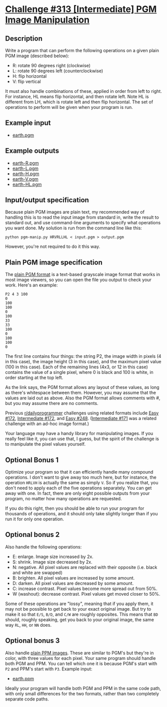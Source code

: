 # [Challenge #313 [Intermediate] PGM Image Manipulation](https://www.reddit.com/r/dailyprogrammer/comments/68zsoo/20170503_challenge_313_intermediate_pgm_image/)

## Description

Write a program that can perform the following operations on a given plain PGM image (described below):

 - R: rotate 90 degrees right (clockwise)
 - L: rotate 90 degrees left (counterclockwise)
 - H: flip horizontal
 - V: flip vertical

It must also handle combinations of these, applied in order from left to right. For instance, HL means flip horizontal, and then rotate left. Note HL is different from LH, which is rotate left and then flip horizontal. The set of operations to perform will be given when your program is run.

## Example input

 - [earth.pgm](https://raw.githubusercontent.com/cosmologicon/problems/master/pgm/earth.pgm)

## Example outputs

 - [earth-R.pgm](https://raw.githubusercontent.com/cosmologicon/problems/master/pgm/earth-R.pgm)
 - [earth-L.pgm](https://raw.githubusercontent.com/cosmologicon/problems/master/pgm/earth-L.pgm)
 - [earth-H.pgm](https://raw.githubusercontent.com/cosmologicon/problems/master/pgm/earth-H.pgm)
 - [earth-V.pgm](https://raw.githubusercontent.com/cosmologicon/problems/master/pgm/earth-V.pgm)
 - [earth-HL.pgm](https://raw.githubusercontent.com/cosmologicon/problems/master/pgm/earth-HL.pgm)

## Input/output specification

Because plain PGM images are plain text, my recommended way of handling this is to read the input image from standard in, write the result to standard out, and use command-line arguments to specify what operations you want done. My solution is run from the command line like this:

```
python pgm-manip.py HRVRLLHL < input.pgm > output.pgm
```

However, you're not required to do it this way.

## Plain PGM image specification

The [plain PGM format](http://netpbm.sourceforge.net/doc/pgm.html#plainpgm) is a text-based grayscale image format that works in most image viewers, so you can open the file you output to check your work. Here's an example:
```
P2 4 3 100
0
100
100
0
100
33
33
100
0
100
100
0
```

The first line contains four things: the string P2, the image width in pixels (4 in this case), the image height (3 in this case), and the maximum pixel value (100 in this case). Each of the remaining lines (4x3, or 12 in this case) contains the value of a single pixel, where 0 is black and 100 is white, in order starting at the top left.

As the link says, the PGM format allows any layout of these values, as long as there's whitespace between them. However, you may assume that the values are laid out as above. Also the PGM format allows comments with #, but you may assume there are no comments.

Previous [r/dailyprogrammer](https://www.reddit.com/r/dailyprogrammer) challenges using related formats include [Easy #172](https://www.reddit.com/r/dailyprogrammer/comments/2ba3g3/7212014_challenge_172_easy/?st=j28xacqj&sh=3ed7c3f7), [Intermediate #172](https://www.reddit.com/r/dailyprogrammer/comments/2ba3nf/7232014_challenge172_intermediate_image_rendering/?st=j28xcp72&sh=fa3fe0d2), and [Easy #248](https://www.reddit.com/r/dailyprogrammer/comments/3zfajl/20160104_challenge_248_easy_draw_me_like_one_of/?st=j28xa8fg&sh=71cbfc6a). ([Intermediate #171](https://www.reddit.com/r/dailyprogrammer/comments/2avd5i/7162014_challenge_171_intermediate_zoom_rotate/?st=j28xgvcs&sh=682fcede) was a related challenge with an ad-hoc image format.)

Your language may have a handy library for manipulating images. If you really feel like it, you can use that, I guess, but the spirit of the challenge is to manipulate the pixel values yourself.

## Optional Bonus 1

Optimize your program so that it can efficiently handle many compound operations. I don't want to give away too much here, but for instance, the operation `HRLVH` is actually the same as simply `V`. So if you realize that, you don't need to apply each of the five operations separately. You can get away with one. In fact, there are only eight possible outputs from your program, no matter how many operations are requested.

If you do this right, then you should be able to run your program for thousands of operations, and it should only take slightly longer than if you run it for only one operation.

## Optional bonus 2

Also handle the following operations:

 - E: enlarge. Image size increased by 2x.
 - S: shrink. Image size decreased by 2x.
 - N: negative. All pixel values are replaced with their opposite (i.e. black and white are swapped)
 - B: brighten. All pixel values are increased by some amount.
 - D: darken. All pixel values are decreased by some amount.
 - C: increase contrast. Pixel values become more spread out from 50%.
 - W (washout): decrease contrast. Pixel values get moved closer to 50%.

Some of these operations are "lossy", meaning that if you apply them, it may not be possible to get back to your exact original image. But try to make it so that `E/S`, `B/D`, and `C/W` are roughly opposites. This means that `BD` should, roughly speaking, get you back to your original image, the same way `RL`, `HH`, or `NN` does.

## Optional bonus 3

Also handle [plain PPM images](http://netpbm.sourceforge.net/doc/ppm.html#plainppm). These are similar to PGM's but they're in color, with three values for each pixel. Your same program should handle both PGM and PPM. You can tell which one it is because PGM's start with `P2` and PPM's start with `P3`. Example input:

 - [earth.ppm](https://raw.githubusercontent.com/cosmologicon/problems/master/pgm/earth.ppm)

Ideally your program will handle both PGM and PPM in the same code path, with only small differences for the two formats, rather than two completely separate code paths.